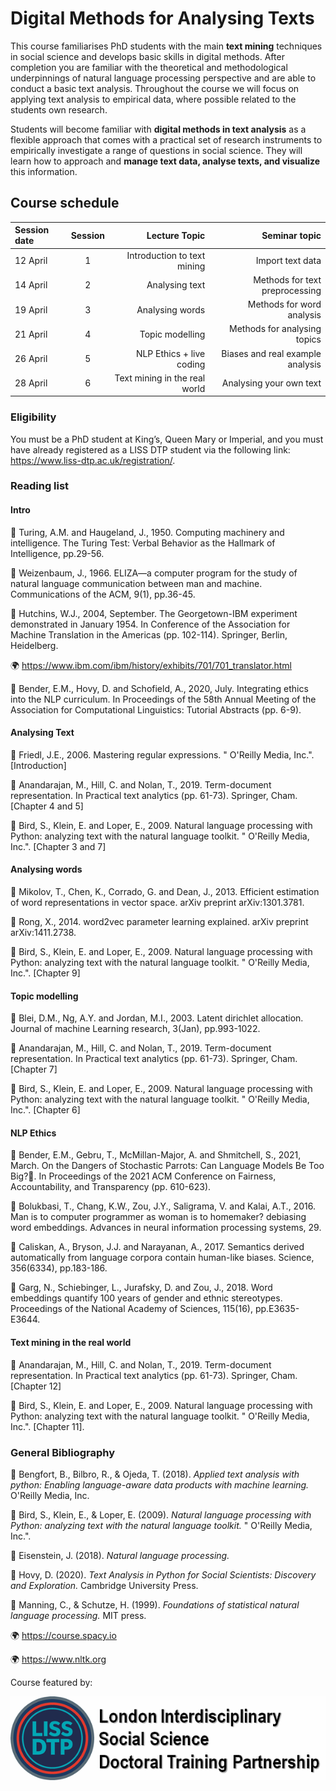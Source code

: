 
# Digital Methods for Analysing Texts

This course familiarises PhD students with the main **text mining** techniques in social science and develops
basic skills in digital methods. After completion you are familiar with the theoretical and methodological
underpinnings of natural language processing perspective and are able to conduct a basic text analysis.
Throughout the course we will focus on applying text analysis to empirical data, where possible related to
the students own research.

Students will become familiar with **digital methods in text analysis** as a flexible approach that comes with
a practical set of research instruments to empirically investigate a range of questions in social science. They
will learn how to approach and **manage text data, analyse texts, and visualize** this information.

## Course schedule

| Session date    | Session       | Lecture Topic                  | Seminar topic                     |
| :-------------  | :----------:  | -----------:                   | -----------:                      |
| 12 April        | 1             | Introduction to text mining    | Import text data                  |
| 14 April        | 2             | Analysing text                 | Methods for text preprocessing    |
| 19 April        | 3             | Analysing words                | Methods for word analysis         |
| 21 April        | 4             | Topic modelling                | Methods for analysing topics      |
| 26 April        | 5             | NLP Ethics + live coding       | Biases and real example analysis  |
| 28 April        | 6             | Text mining in the real world  | Analysing your own text           |


### Eligibility
You must be a PhD student at King’s, Queen Mary or Imperial, and you must have already registered as a
LISS DTP student via the following link: https://www.liss-dtp.ac.uk/registration/.

### Reading list

#### Intro
📝	Turing, A.M. and Haugeland, J., 1950. Computing machinery and intelligence. The Turing Test: Verbal Behavior as the Hallmark of Intelligence, pp.29-56.

📝	Weizenbaum, J., 1966. ELIZA—a computer program for the study of natural language communication between man and machine. Communications of the ACM, 9(1), pp.36-45.

📝 Hutchins, W.J., 2004, September. The Georgetown-IBM experiment demonstrated in January 1954. In Conference of the Association for Machine Translation in the Americas (pp. 102-114). Springer, Berlin, Heidelberg.

🌍 	https://www.ibm.com/ibm/history/exhibits/701/701_translator.html

📝	Bender, E.M., Hovy, D. and Schofield, A., 2020, July. Integrating ethics into the NLP curriculum. In Proceedings of the 58th Annual Meeting of the Association for Computational Linguistics: Tutorial Abstracts (pp. 6-9).

#### Analysing Text
📝	Friedl, J.E., 2006. Mastering regular expressions. " O'Reilly Media, Inc.". [Introduction]

📝	Anandarajan, M., Hill, C. and Nolan, T., 2019. Term-document representation. In Practical text analytics (pp. 61-73). Springer, Cham. [Chapter 4 and 5]

📝	Bird, S., Klein, E. and Loper, E., 2009. Natural language processing with Python: analyzing text with the natural language toolkit. " O'Reilly Media, Inc.". [Chapter 3 and 7]

#### Analysing words
📝	Mikolov, T., Chen, K., Corrado, G. and Dean, J., 2013. Efficient estimation of word representations in vector space. arXiv preprint arXiv:1301.3781.

📝	Rong, X., 2014. word2vec parameter learning explained. arXiv preprint arXiv:1411.2738.

📝	Bird, S., Klein, E. and Loper, E., 2009. Natural language processing with Python: analyzing text with the natural language toolkit. " O'Reilly Media, Inc.". [Chapter 9]

#### Topic modelling
📝	Blei, D.M., Ng, A.Y. and Jordan, M.I., 2003. Latent dirichlet allocation. Journal of machine Learning research, 3(Jan), pp.993-1022.

📝	Anandarajan, M., Hill, C. and Nolan, T., 2019. Term-document representation. In Practical text analytics (pp. 61-73). Springer, Cham. [Chapter 7]

📝	Bird, S., Klein, E. and Loper, E., 2009. Natural language processing with Python: analyzing text with the natural language toolkit. " O'Reilly Media, Inc.". [Chapter 6]

#### NLP Ethics
📝	Bender, E.M., Gebru, T., McMillan-Major, A. and Shmitchell, S., 2021, March. On the Dangers of Stochastic Parrots: Can Language Models Be Too Big?🦜. In Proceedings of the 2021 ACM Conference on Fairness, Accountability, and Transparency (pp. 610-623).

📝	Bolukbasi, T., Chang, K.W., Zou, J.Y., Saligrama, V. and Kalai, A.T., 2016. Man is to computer programmer as woman is to homemaker? debiasing word embeddings. Advances in neural information processing systems, 29.

📝	Caliskan, A., Bryson, J.J. and Narayanan, A., 2017. Semantics derived automatically from language corpora contain human-like biases. Science, 356(6334), pp.183-186.

📝	Garg, N., Schiebinger, L., Jurafsky, D. and Zou, J., 2018. Word embeddings quantify 100 years of gender and ethnic stereotypes. Proceedings of the National Academy of Sciences, 115(16), pp.E3635-E3644.

#### Text mining in the real world
📝	Anandarajan, M., Hill, C. and Nolan, T., 2019. Term-document representation. In Practical text analytics (pp. 61-73). Springer, Cham. [Chapter 12]

📝	Bird, S., Klein, E. and Loper, E., 2009. Natural language processing with Python: analyzing text with the natural language toolkit. " O'Reilly Media, Inc.". [Chapter 11].


### General Bibliography

📕 Bengfort, B., Bilbro, R., & Ojeda, T. (2018). *Applied text analysis with python: Enabling language-aware data products with machine learning.* O'Reilly Media, Inc.

📕 Bird, S., Klein, E., & Loper, E. (2009). *Natural language processing with Python: analyzing text with the natural language toolkit.* " O'Reilly Media, Inc.".

📕 Eisenstein, J. (2018). *Natural language processing.*

📕 Hovy, D. (2020). *Text Analysis in Python for Social Scientists: Discovery and Exploration.* Cambridge University Press.

📕 Manning, C., & Schutze, H. (1999). *Foundations of statistical natural language processing.* MIT press.


🌍 https://course.spacy.io

🌍 https://www.nltk.org

Course featured by:

[![Foo](liss-dtp-logo-banner-613-x-613.gif)](https://liss-dtp.ac.uk/)
